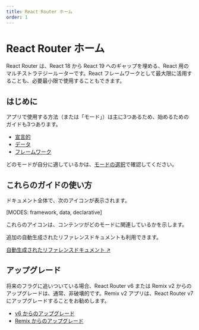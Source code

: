 ```yaml
---
title: React Router ホーム
order: 1
---
```


# React Router ホーム

React Router は、React 18 から React 19 へのギャップを埋める、React 用のマルチストラテジールーターです。React フレームワークとして最大限に活用することも、必要最小限で使用することもできます。

## はじめに

アプリで使用する方法（または「モード」）は主に3つあるため、始めるためのガイドも3つあります。

- [宣言的](./start/declarative/installation)
- [データ](./start/data/custom)
- [フレームワーク](./start/framework/installation)

どのモードが自分に適しているかは、[モードの選択](./start/modes)で確認してください。

## これらのガイドの使い方

ドキュメント全体で、次のアイコンが表示されます。

[MODES: framework, data, declarative]

<p></p>

これらのアイコンは、コンテンツがどのモードに関連しているかを示します。

追加の自動生成されたリファレンスドキュメントも利用できます。

[自動生成されたリファレンスドキュメント ↗](https://api.reactrouter.com/v7/modules/react_router.html)

## アップグレード

将来のフラグに追いついている場合、React Router v6 または Remix v2 からのアップグレードは、通常、非破壊的です。Remix v2 アプリは、React Router v7 にアップグレードすることをお勧めします。

- [v6 からのアップグレード](./upgrading/v6)
- [Remix からのアップグレード](./upgrading/remix)

